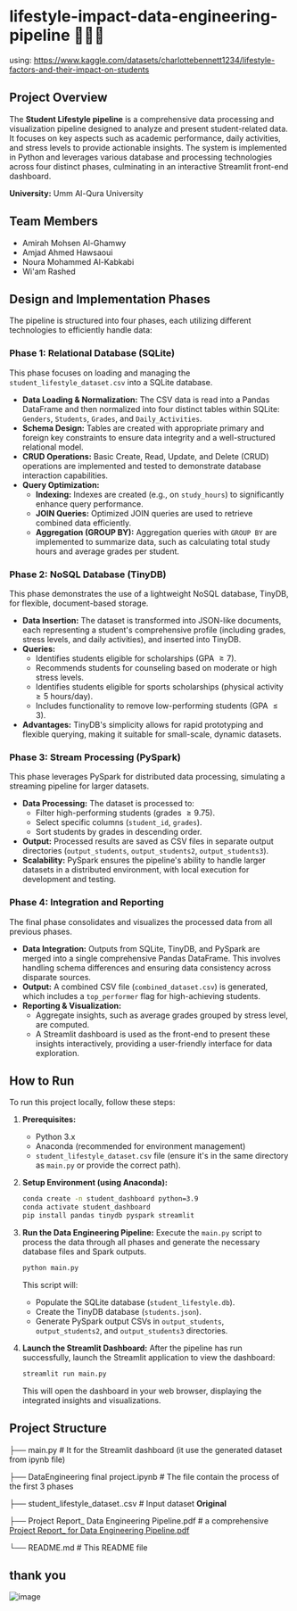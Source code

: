
# lifestyle-impact-data-engineering-pipeline 👩‍🎓🏫
using: https://www.kaggle.com/datasets/charlottebennett1234/lifestyle-factors-and-their-impact-on-students

## Project Overview

The **Student Lifestyle pipeline** is a comprehensive data processing and visualization pipeline designed to analyze and present student-related data. It focuses on key aspects such as academic performance, daily activities, and stress levels to provide actionable insights. The system is implemented in Python and leverages various database and processing technologies across four distinct phases, culminating in an interactive Streamlit front-end dashboard.

**University:** Umm Al-Qura University

## Team Members

* Amirah Mohsen Al-Ghamwy 
* Amjad Ahmed Hawsaoui 
* Noura Mohammed Al-Kabkabi 
* Wi'am Rashed 

## Design and Implementation Phases

The pipeline is structured into four phases, each utilizing different technologies to efficiently handle data:

### Phase 1: Relational Database (SQLite)

This phase focuses on loading and managing the `student_lifestyle_dataset.csv` into a SQLite database.

* **Data Loading & Normalization:** The CSV data is read into a Pandas DataFrame and then normalized into four distinct tables within SQLite: `Genders`, `Students`, `Grades`, and `Daily_Activities`.
* **Schema Design:** Tables are created with appropriate primary and foreign key constraints to ensure data integrity and a well-structured relational model.
* **CRUD Operations:** Basic Create, Read, Update, and Delete (CRUD) operations are implemented and tested to demonstrate database interaction capabilities.
* **Query Optimization:**
    * **Indexing:** Indexes are created (e.g., on `study_hours`) to significantly enhance query performance.
    * **JOIN Queries:** Optimized JOIN queries are used to retrieve combined data efficiently.
    * **Aggregation (GROUP BY):** Aggregation queries with `GROUP BY` are implemented to summarize data, such as calculating total study hours and average grades per student.

### Phase 2: NoSQL Database (TinyDB)

This phase demonstrates the use of a lightweight NoSQL database, TinyDB, for flexible, document-based storage.

* **Data Insertion:** The dataset is transformed into JSON-like documents, each representing a student's comprehensive profile (including grades, stress levels, and daily activities), and inserted into TinyDB.
* **Queries:**
    * Identifies students eligible for scholarships (GPA $\ge 7$).
    * Recommends students for counseling based on moderate or high stress levels.
    * Identifies students eligible for sports scholarships (physical activity $\ge 5$ hours/day).
    * Includes functionality to remove low-performing students (GPA $\le 3$).
* **Advantages:** TinyDB's simplicity allows for rapid prototyping and flexible querying, making it suitable for small-scale, dynamic datasets.

### Phase 3: Stream Processing (PySpark)

This phase leverages PySpark for distributed data processing, simulating a streaming pipeline for larger datasets.

* **Data Processing:** The dataset is processed to:
    * Filter high-performing students (grades $\ge 9.75$).
    * Select specific columns (`student_id`, `grades`).
    * Sort students by grades in descending order.
* **Output:** Processed results are saved as CSV files in separate output directories (`output_students`, `output_students2`, `output_students3`).
* **Scalability:** PySpark ensures the pipeline's ability to handle larger datasets in a distributed environment, with local execution for development and testing.

### Phase 4: Integration and Reporting

The final phase consolidates and visualizes the processed data from all previous phases.

* **Data Integration:** Outputs from SQLite, TinyDB, and PySpark are merged into a single comprehensive Pandas DataFrame. This involves handling schema differences and ensuring data consistency across disparate sources.
* **Output:** A combined CSV file (`combined_dataset.csv`) is generated, which includes a `top_performer` flag for high-achieving students.
* **Reporting & Visualization:**
    * Aggregate insights, such as average grades grouped by stress level, are computed.
    * A Streamlit dashboard is used as the front-end to present these insights interactively, providing a user-friendly interface for data exploration.

## How to Run

To run this project locally, follow these steps:

1.  **Prerequisites:**
    * Python 3.x
    * Anaconda (recommended for environment management)
    * `student_lifestyle_dataset.csv` file (ensure it's in the same directory as `main.py` or provide the correct path).

2.  **Setup Environment (using Anaconda):**
    ```bash
    conda create -n student_dashboard python=3.9
    conda activate student_dashboard
    pip install pandas tinydb pyspark streamlit
    ```

3.  **Run the Data Engineering Pipeline:**
    Execute the `main.py` script to process the data through all phases and generate the necessary database files and Spark outputs.
    ```bash
    python main.py
    ```
    This script will:
    * Populate the SQLite database (`student_lifestyle.db`).
    * Create the TinyDB database (`students.json`).
    * Generate PySpark output CSVs in `output_students`, `output_students2`, and `output_students3` directories.

4.  **Launch the Streamlit Dashboard:**
    After the pipeline has run successfully, launch the Streamlit application to view the dashboard:
    ```bash
    streamlit run main.py
    ```
    This will open the dashboard in your web browser, displaying the integrated insights and visualizations.

## Project Structure

├── main.py                                        # It for the Streamlit dashboard (it use the generated dataset from ipynb file)

├── DataEngineering final project.ipynb            # The file contain the process of the first 3 phases

├── student_lifestyle_dataset..csv                 # Input dataset **Original**

├── Project Report_ Data Engineering Pipeline.pdf  # a comprehensive [Project Report_ for Data Engineering Pipeline.pdf](https://github.com/user-attachments/files/20996092/Project.Report_.Data.Engineering.Pipeline.pdf)


└── README.md                                      # This README file



## thank you 
![image](https://github.com/user-attachments/assets/1764890e-245c-4c93-8a0e-0606b7f28e4a)
